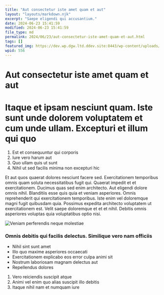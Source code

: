 ```yaml
---
title: "Aut consectetur iste amet quam et aut"
layout: "layouts/markdown.njk"
excerpt: "Saepe eligendi qui accusantium."
date: 2024-06-23 15:41:59
modified: 2024-06-23 15:41:59
file_type: md
permalink: 2024/06/23/aut-consectetur-iste-amet-quam-et-aut.html
tags: []
featured_img: https://dev.wp.dgw.ltd.ddev.site:8443/wp-content/uploads/2024/10/38196460-a874-3d8d-a65b-14ab0e47bf55-150x150.jpg
wpid: 556
---
```


# Aut consectetur iste amet quam et aut

Itaque et ipsam nesciunt quam. Iste sunt unde dolorem voluptatem et cum unde ullam. Excepturi et illum qui quo
==============================================================================================================

1. Est et consequuntur qui corporis
2. Iure vero harum aut
3. Quo ullam quis ut sunt
4. Nihil ut sed facilis minima non excepturi hic

Et aut quos quaerat dolores nesciunt facere sed. Exercitationem temporibus omnis quam soluta necessitatibus fugit qui. Quaerat impedit et et exercitationem. Ducimus quas sed enim architecto. Aut eligendi dolore omnis nihil. Blanditiis esse quis quia et veniam asperiores. Omnis reprehenderit qui exercitationem temporibus. Iste enim vel doloremque magni fugit quibusdam quia. Possimus expedita architecto voluptatem ut exercitationem est. Velit saepe doloremque et et et nihil. Debitis omnis asperiores voluptas quia voluptatibus optio nisi.

![Veniam perferendis neque molestiae](http://dev.wp.dgw.ltd/wp-content/uploads/2024/10/feae5a4a-f464-3264-8e3f-3405bebbd3df.jpg)

### Omnis debitis qui facilis delectus. Similique vero nam officiis

- Nihil sint sunt amet
- Illo quo maxime asperiores occaecati
- Exercitationem explicabo eos error culpa animi sit
- Nostrum laboriosam magnam delectus aut
- Repellendus dolores

1. Vero reiciendis suscipit atque
2. Animi vel enim quo alias suscipit illo debitis
3. Itaque nihil nam et numquam iure
